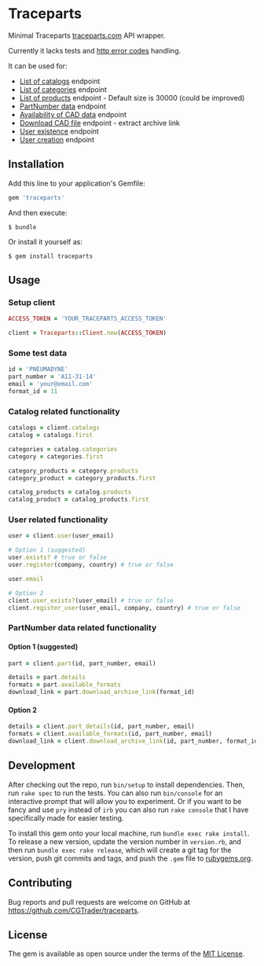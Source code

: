 # Traceparts

Minimal Traceparts [traceparts.com](http://www.traceparts.com/developers) API wrapper.

Currently it lacks tests and [http error codes](http://www.traceparts.com/developers/http-error-codes/) handling.

It can be used for:

  * [List of catalogs](http://www.traceparts.com/developers/list-catalogs-api/) endpoint
  * [List of categories](http://www.traceparts.com/developers/categories-list-api/) endpoint
  * [List of products](http://www.traceparts.com/developers/products-list-api/) endpoint - Default size is 30000 (could be improved)
  * [PartNumber data](http://www.traceparts.com/developers/partnumber-data-api/) endpoint
  * [Availability of CAD data](http://www.traceparts.com/developers/cad-format-availability-api/) endpoint
  * [Download CAD file](http://www.traceparts.com/developers/download-cad-file-api/) endpoint - extract archive link
  * [User existence](http://www.traceparts.com/developers/user-account-api/) endpoint
  * [User creation](http://www.traceparts.com/developers/user-account-creation-api/) endpoint

## Installation

Add this line to your application's Gemfile:

```ruby
gem 'traceparts'
```

And then execute:

    $ bundle

Or install it yourself as:

    $ gem install traceparts

## Usage

### Setup client

```ruby
ACCESS_TOKEN = 'YOUR_TRACEPARTS_ACCESS_TOKEN'

client = Traceparts::Client.new(ACCESS_TOKEN)
```

### Some test data

```ruby
id = 'PNEUMADYNE'
part_number = 'A11-31-14'
email = 'your@email.com'
format_id = 11
```

### Catalog related functionality

```ruby
catalogs = client.catalogs
catalog = catalogs.first

categories = catalog.categories
category = categories.first

category_products = category.products
category_product = category_products.first

catalog_products = catalog.products
catalog_product = catalog_products.first
```

### User related functionality

```ruby
user = client.user(user_email)

# Option 1 (suggested)
user.exists? # true or false
user.register(company, country) # true or false

user.email

# Option 2
client.user_exists?(user_email) # true or false
client.register_user(user_email, company, country) # true or false
```

### PartNumber data related functionality

#### Option 1 (suggested)

```ruby
part = client.part(id, part_number, email)

details = part.details
formats = part.available_formats
download_link = part.download_archive_link(format_id)
```

#### Option 2

```ruby
details = client.part_details(id, part_number, email)
formats = client.available_formats(id, part_number, email)
download_link = client.download_archive_link(id, part_number, format_id, email)
```

## Development

After checking out the repo, run `bin/setup` to install dependencies. Then, run `rake spec` to run the tests. You can also run `bin/console` for an interactive prompt that will allow you to experiment. Or if you want to be fancy and use `pry` instead of `irb` you can also run `rake console` that I have specifically made for easier testing.

To install this gem onto your local machine, run `bundle exec rake install`. To release a new version, update the version number in `version.rb`, and then run `bundle exec rake release`, which will create a git tag for the version, push git commits and tags, and push the `.gem` file to [rubygems.org](https://rubygems.org).

## Contributing

Bug reports and pull requests are welcome on GitHub at https://github.com/CGTrader/traceparts.


## License

The gem is available as open source under the terms of the [MIT License](http://opensource.org/licenses/MIT).

